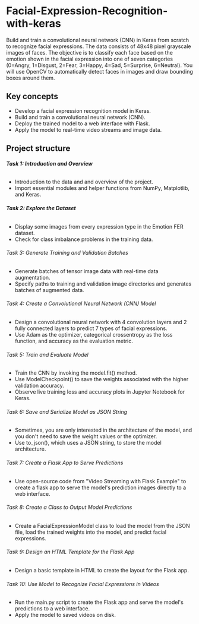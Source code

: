 # Facial-Expression-Recognition-with-keras
Build and train a convolutional neural network (CNN) in Keras from scratch to recognize facial expressions. The data consists of 48x48 pixel grayscale images of faces. The objective is to classify each face based on the emotion shown in the facial expression into one of seven categories (0=Angry, 1=Disgust, 2=Fear, 3=Happy, 4=Sad, 5=Surprise, 6=Neutral). You will use OpenCV to automatically detect faces in images and draw bounding boxes around them.
## Key concepts
- Develop a facial expression recognition model in Keras.
- Build and train a convolutional neural network (CNN).
- Deploy the trained model to a web interface with Flask.
- Apply the model to real-time video streams and image data.
## Project structure
###### **Task 1: Introduction and Overview**
- Introduction to the data and and overview of the project.
- Import essential modules and helper functions from NumPy, Matplotlib, and Keras.
###### **Task 2: Explore the Dataset**
- Display some images from every expression type in the Emotion FER dataset.
- Check for class imbalance problems in the training data.
###### Task 3: Generate Training and Validation Batches
- Generate batches of tensor image data with real-time data augmentation.
- Specify paths to training and validation image directories and generates batches of augmented data.
###### Task 4: Create a Convolutional Neural Network (CNN) Model
- Design a convolutional neural network with 4 convolution layers and 2 fully connected layers to predict 7 types of facial expressions.
- Use Adam as the optimizer, categorical crossentropy as the loss function, and accuracy as the evaluation metric.
###### Task 5: Train and Evaluate Model
- Train the CNN by invoking the model.fit() method.
- Use ModelCheckpoint() to save the weights associated with the higher validation accuracy.
- Observe live training loss and accuracy plots in Jupyter Notebook for Keras.
###### Task 6: Save and Serialize Model as JSON String
- Sometimes, you are only interested in the architecture of the model, and you don't need to save the weight values or the optimizer.
- Use to_json(), which uses a JSON string, to store the model architecture.
###### Task 7: Create a Flask App to Serve Predictions
- Use open-source code from "Video Streaming with Flask Example" to create a flask app to serve the model's prediction images directly to a web interface.
###### Task 8: Create a Class to Output Model Predictions
- Create a FacialExpressionModel class to load the model from the JSON file, load the trained weights into the model, and predict facial expressions.
###### Task 9: Design an HTML Template for the Flask App
- Design a basic template in HTML to create the layout for the Flask app.
###### Task 10: Use Model to Recognize Facial Expressions in Videos
- Run the main.py script to create the Flask app and serve the model's predictions to a web interface.
- Apply the model to saved videos on disk.
